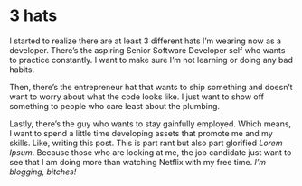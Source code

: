 # 3 hats
I started to realize there are at least 3 different hats I’m wearing now as a developer. There’s the aspiring Senior Software Developer self who wants to practice constantly. I want to make sure I’m not learning or doing any bad habits.

Then, there’s the entrepreneur hat that wants to ship something and doesn’t want to worry about what the code looks like. I just want to show off something to people who care least about the plumbing. 

Lastly, there’s the guy who wants to stay gainfully employed. Which means, I want to spend a little time developing assets that promote me and my skills. Like, writing this post. This is part rant but also part glorified _Lorem Ipsum_. Because those who are looking at me, the job candidate just want to see that I am doing more than watching Netflix with my free time. _I’m blogging, bitches!_